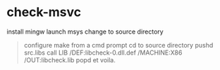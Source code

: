 check-msvc
==========
install mingw
launch msys
change to source directory
>configure
>make
from a cmd prompt cd to source directory
>pushd src\.libs
>call LIB /DEF:libcheck-0.dll.def /MACHINE:X86 /OUT:libcheck.lib
>popd
et voila.

